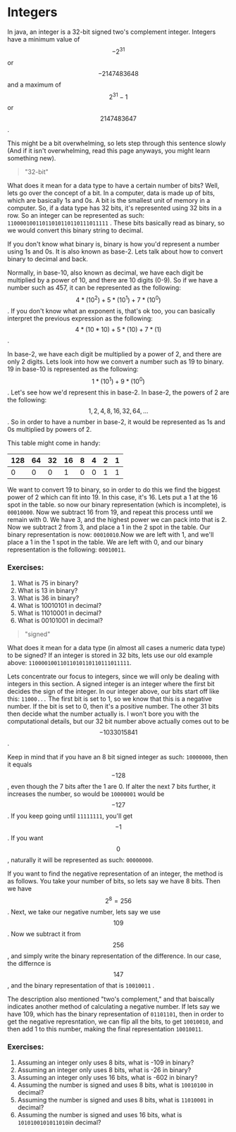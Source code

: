 # Integers

In java, an integer is a 32-bit signed two's complement integer. Integers have a minimum value of $$-2^{31}$$ or $$ -2147483648$$ and a maximum of $$2^{31} - 1$$ or $$2147483647$$.

This might be a bit overwhelming, so lets step through this sentence slowly \(And if it isn't overwhelming, read this page anyways, you might learn something new\).

> "32-bit"

What does it mean for a data type to have a certain number of bits? Well, lets go over the concept of a bit. In a computer, data is made up of bits, which are basically 1s and 0s. A bit is the smallest unit of memory in a computer. So, if a data type has 32 bits, it's represented using 32 bits in a row. So an integer can be represented as such: `11000010011011010110110111011111` . These bits basically read as binary, so we would convert this binary string to decimal.

If you don't know what binary is, binary is how you'd represent a number using 1s and 0s. It is also known as base-2. Lets talk about how to convert binary to decimal and back.

Normally, in base-10, also known as decimal, we have each digit be multiplied by a power of 10, and there are 10 digits \(0-9\). So if we have a number such as 457, it can be represented as the following: $$4*(10^2) + 5*(10^1) + 7*(10^0)$$. If you don't know what an exponent is, that's ok too, you can basically interpret the previous expression as the following:$$4*(10*10) + 5*(10) + 7*(1)$$.

In base-2, we have each digit be multiplied by a power of 2, and there are only 2 digits. Lets look into how we convert a number such as 19 to binary. 19 in base-10 is represented as the following: $$1*(10^1) + 9*(10^0)$$. Let's see how we'd represent this in base-2. In base-2, the powers of 2 are the following: $$1, 2, 4, 8, 16, 32, 64, ...$$ . So in order to have a number in base-2, it would be represented as 1s and 0s multiplied by powers of 2.

This table might come in handy:

| 128 | 64 | 32 | 16 | 8 | 4 | 2 | 1 |
| :--- | :--- | :--- | :--- | :--- | :--- | :--- | :--- |
| 0 | 0 | 0 | 1 | 0 | 0 | 1 | 1 |

We want to convert 19 to binary, so in order to do this we find the biggest power of 2 which can fit into 19. In this case, it's 16. Lets put a 1 at the 16 spot in the table. so now our binary representation \(which is incomplete\), is `00010000`. Now we subtract 16 from 19, and repeat this process until we remain with 0. We have 3, and the highest power we can pack into that is 2. Now we subtract 2 from 3, and place a 1 in the 2 spot in the table. Our binary representation is now: `00010010`.Now we are left with 1, and we'll place a 1 in the 1 spot in the table. We are left with 0, and our binary representation is the following: `00010011`.

### Exercises:

1. What is 75 in binary?
2. What is 13 in binary?
3. What is 36 in binary?
4. What is 10010101 in decimal?
5. What is 11010001 in decimal?
6. What is 00101001 in decimal?

> "signed"

What does it mean for a data type \(in almost all cases a numeric data type\) to be signed? If an integer is stored in 32 bits, lets use our old example above: `11000010011011010110110111011111`.

Lets concentrate our focus to integers, since we will only be dealing with integers in this section. A signed integer is an integer where the first bit decides the sign of the integer. In our integer above, our bits start off like this: `11000...` The first bit is set to 1, so we know that this is a negative number. If the bit is set to 0, then it's a positive number. The other 31 bits then decide what the number actually is. I won't bore you with the computational details, but our 32 bit number above actually comes out to be $$-1033015841$$.

Keep in mind that if you have an 8 bit signed integer as such: `10000000`, then it equals $$-128$$, even though the 7 bits after the 1 are 0. If alter the next 7 bits further, it increases the number, so would be `10000001` would be $$-127$$. If you keep going until `11111111`, you'll get $$-1$$. If you want $$0$$, naturally it will be represented as such: `00000000`.

If you want to find the negative representation of an integer, the method is as follows. You take your number of bits, so lets say we have 8 bits. Then we have $$2^{8} = 256$$. Next, we take our negative number, lets say we use $$109$$. Now we subtract it from $$256$$, and simply write the binary representation of the difference. In our case, the differnce is $$147$$, and the binary representation of that is `10010011` .

The description also mentioned "two's complement," and that baiscally indicates another method of calculating a negative number. If lets say we have 109, which has the binary representation of `01101101`, then in order to get the negative represntation, we can flip all the bits, to get `10010010`, and then add 1 to this number, making the final representation `10010011`.

### Exercises:

1. Assuming an integer only uses 8 bits, what is -109 in binary?
2. Assuming an integer only uses 8 bits, what is -26 in binary?
3. Assuming an integer only uses 16 bits, what is -602 in binary?
4. Assuming the number is signed and uses 8 bits, what is `10010100` in decimal?
5. Assuming the number is signed and uses 8 bits, what is `11010001` in decimal?
6. Assuming the number is signed and uses 16 bits, what is `1010100101011010`in decimal?



